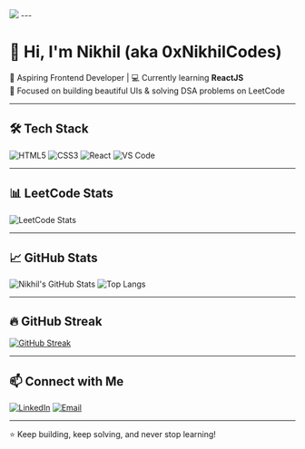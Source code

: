 <img src="https://github.com/Anmol-Baranwal/Cool-GIFs-For-GitHub/assets/74038190/d48893bd-0757-481c-8d7e-ba3e163feae7" />
---

# 👋 Hi, I'm Nikhil (aka 0xNikhilCodes)

🚀 Aspiring Frontend Developer | 💻 Currently learning **ReactJS**  
🎯 Focused on building beautiful UIs & solving DSA problems on LeetCode

---

## 🛠️ Tech Stack

![HTML5](https://img.shields.io/badge/HTML5-E34F26?style=flat&logo=html5&logoColor=white)
![CSS3](https://img.shields.io/badge/CSS3-1572B6?style=flat&logo=css3&logoColor=white)
![React](https://img.shields.io/badge/React-20232A?style=flat&logo=react&logoColor=61DAFB)
![VS Code](https://img.shields.io/badge/VSCode-007ACC?style=flat&logo=visual-studio-code&logoColor=white)

---

## 📊 LeetCode Stats

![LeetCode Stats](https://leetcard.jacoblin.cool/py5nOT7KKA?theme=dark&font=baloo&ext=contest)

---

## 📈 GitHub Stats

![Nikhil's GitHub Stats](https://github-readme-stats.vercel.app/api?username=0xNikhilCodes&show_icons=true&theme=tokyonight)
![Top Langs](https://github-readme-stats.vercel.app/api/top-langs/?username=0xNikhilCodes&layout=compact&theme=tokyonight)

---

## 🔥 GitHub Streak

[![GitHub Streak](https://streak-stats.demolab.com?user=0xNikhilCodes&theme=tokyonight)](https://git.io/streak-stats)

---

## 📫 Connect with Me

[![LinkedIn](https://img.shields.io/badge/-LinkedIn-blue?style=flat&logo=linkedin&logoColor=white)](https://linkedin.com/in/YOUR-LINKEDIN)
[![Email](https://img.shields.io/badge/-Email-red?style=flat&logo=gmail&logoColor=white)](mailto:your.email@example.com)

---

⭐️ Keep building, keep solving, and never stop learning!



<!--
**0xNikhilCodes/0xNikhilCodes** is a ✨ _special_ ✨ repository because its `README.md` (this file) appears on your GitHub profile.

Here are some ideas to get you started:

- 🔭 I’m currently working on ...
- 🌱 I’m currently learning ...
- 👯 I’m looking to collaborate on ...
- 🤔 I’m looking for help with ...
- 💬 Ask me about ...
- 📫 How to reach me: ...
- 😄 Pronouns: ...
- ⚡ Fun fact: ...
-->
